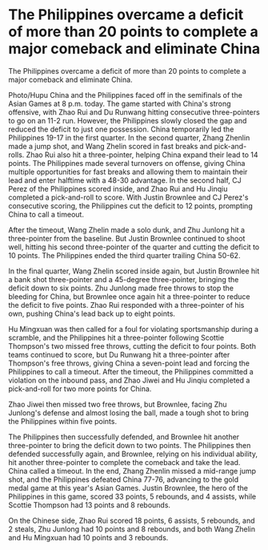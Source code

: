 #  The Philippines overcame a deficit of more than 20 points to complete a major comeback and eliminate China 
  The Philippines overcame a deficit of more than 20 points to complete a major comeback and eliminate China.

 Photo/Hupu China and the Philippines faced off in the semifinals of the Asian Games at 8 p.m. today. The game started with China's strong offensive, with Zhao Rui and Du Runwang hitting consecutive three-pointers to go on an 11-2 run. However, the Philippines slowly closed the gap and reduced the deficit to just one possession. China temporarily led the Philippines 19-17 in the first quarter. In the second quarter, Zhang Zhenlin made a jump shot, and Wang Zhelin scored in fast breaks and pick-and-rolls. Zhao Rui also hit a three-pointer, helping China expand their lead to 14 points. The Philippines made several turnovers on offense, giving China multiple opportunities for fast breaks and allowing them to maintain their lead and enter halftime with a 48-30 advantage. In the second half, CJ Perez of the Philippines scored inside, and Zhao Rui and Hu Jinqiu completed a pick-and-roll to score. With Justin Brownlee and CJ Perez's consecutive scoring, the Philippines cut the deficit to 12 points, prompting China to call a timeout.

 After the timeout, Wang Zhelin made a solo dunk, and Zhu Junlong hit a three-pointer from the baseline. But Justin Brownlee continued to shoot well, hitting his second three-pointer of the quarter and cutting the deficit to 10 points. The Philippines ended the third quarter trailing China 50-62.

 In the final quarter, Wang Zhelin scored inside again, but Justin Brownlee hit a bank shot three-pointer and a 45-degree three-pointer, bringing the deficit down to six points. Zhu Junlong made free throws to stop the bleeding for China, but Brownlee once again hit a three-pointer to reduce the deficit to five points. Zhao Rui responded with a three-pointer of his own, pushing China's lead back up to eight points.

 Hu Mingxuan was then called for a foul for violating sportsmanship during a scramble, and the Philippines hit a three-pointer following Scottie Thompson's two missed free throws, cutting the deficit to four points. Both teams continued to score, but Du Runwang hit a three-pointer after Thompson's free throws, giving China a seven-point lead and forcing the Philippines to call a timeout. After the timeout, the Philippines committed a violation on the inbound pass, and Zhao Jiwei and Hu Jinqiu completed a pick-and-roll for two more points for China.

 Zhao Jiwei then missed two free throws, but Brownlee, facing Zhu Junlong's defense and almost losing the ball, made a tough shot to bring the Philippines within five points.

 The Philippines then successfully defended, and Brownlee hit another three-pointer to bring the deficit down to two points. The Philippines then defended successfully again, and Brownlee, relying on his individual ability, hit another three-pointer to complete the comeback and take the lead. China called a timeout. In the end, Zhang Zhenlin missed a mid-range jump shot, and the Philippines defeated China 77-76, advancing to the gold medal game at this year's Asian Games. Justin Brownlee, the hero of the Philippines in this game, scored 33 points, 5 rebounds, and 4 assists, while Scottie Thompson had 13 points and 8 rebounds.

 On the Chinese side, Zhao Rui scored 18 points, 6 assists, 5 rebounds, and 2 steals, Zhu Junlong had 10 points and 8 rebounds, and both Wang Zhelin and Hu Mingxuan had 10 points and 3 rebounds.